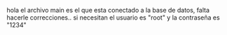 hola
el archivo main es el que esta conectado a la base de datos, falta hacerle correcciones.. si necesitan el usuario es "root" y la contraseña es "1234"
